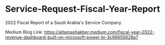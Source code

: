 # Service-Request-Fiscal-Year-Report
2022 Fiscal Report of a Saudi Arabia's Service Company

Medium Blog Link: https://altamashakber.medium.com/fiscal-year-2022-revenue-dashboard-built-on-microsoft-power-bi-3c96655628a7
